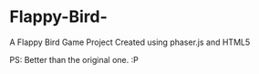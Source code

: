 # Flappy-Bird-
A Flappy Bird Game Project Created using phaser.js and HTML5

PS: Better than the original one.
:P
